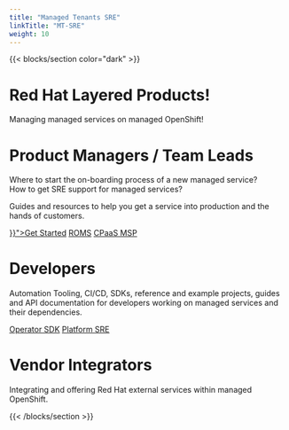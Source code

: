 ```yaml
---
title: "Managed Tenants SRE"
linkTitle: "MT-SRE"
weight: 10
---
```


{{< blocks/section color="dark" >}}

<div class="cover-section">
  <h1 class="display-1">Red Hat Layered Products!</h1>
  <p class="lead">Managing managed services on managed OpenShift!</p>
  <div class="mt-5 animate__animated animate__slideInLeft animate__fast">
    <h1>Product Managers / Team Leads</h1>
    <p> Where to start the on-boarding process of a new managed service?<br>
      How to get SRE support for managed services? </p>
    <p> Guides and resources to help you get a service into production and
      the hands of customers. </p>
    <a class="btn btn-lg btn-primary mr-3 mb-4"
      href="{{< relref "/docs/onboarding" >}}">Get Started</a>
    <a class="btn btn-lg btn-outline-light mr-3 mb-4"
      href="https://source.redhat.com/communitiesatredhat/communitiesofpractice/cross_cutting_co/managed_services_cop/wiki/draft_how_to_get_started_with_roms_repeatable_onboarding_for_managed_services">ROMS</a>
    <a class="btn btn-lg btn-outline-light mr-3 mb-4"
      href="https://cpaas.pages.redhat.com/documentation/">CPaaS MSP</a>
  </div>
  <div
    class="mt-5 animate__animated animate__slideInLeft animate__fast animate__delay-1s">
    <h1>Developers</h1>
    <p>
      Automation Tooling, CI/CD, SDKs, reference and example projects, guides and API documentation for developers working on managed services and their dependencies.
    </p>
    <a class="btn btn-lg btn-outline-light mr-3 mb-4" href="https://sdk.operatorframework.io/docs/">Operator SDK</a>
    <a class="btn btn-lg btn-outline-light mr-3 mb-4" href="https://source.redhat.com/groups/public/openshiftplatformsre">Platform SRE</a>
  </div>

  <div class="mt-5 animate__animated animate__slideInLeft animate__fast animate__delay-2s">
    <h1>Vendor Integrators</h1>
    <p>Integrating and offering Red Hat external services within managed OpenShift.</p>
  </div>
</div>
{{< /blocks/section >}}

